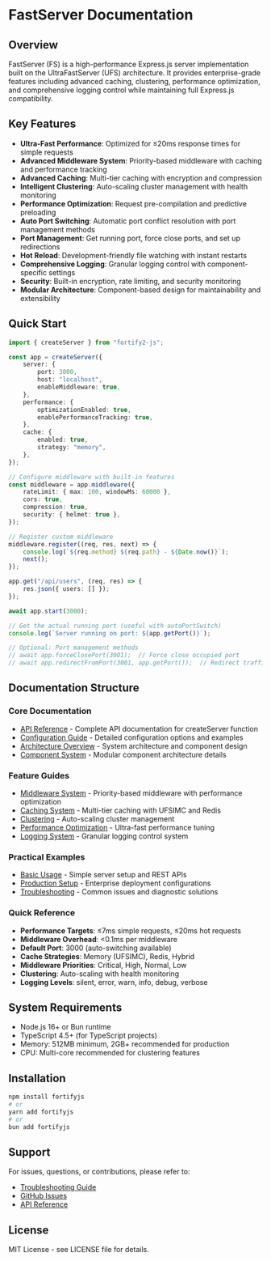 # FastServer Documentation

## Overview

FastServer (FS) is a high-performance Express.js server implementation built on the UltraFastServer (UFS) architecture. It provides enterprise-grade features including advanced caching, clustering, performance optimization, and comprehensive logging control while maintaining full Express.js compatibility.

## Key Features

-   **Ultra-Fast Performance**: Optimized for ≤20ms response times for simple requests
-   **Advanced Middleware System**: Priority-based middleware with caching and performance tracking
-   **Advanced Caching**: Multi-tier caching with encryption and compression
-   **Intelligent Clustering**: Auto-scaling cluster management with health monitoring
-   **Performance Optimization**: Request pre-compilation and predictive preloading
-   **Auto Port Switching**: Automatic port conflict resolution with port management methods
-   **Port Management**: Get running port, force close ports, and set up redirections
-   **Hot Reload**: Development-friendly file watching with instant restarts
-   **Comprehensive Logging**: Granular logging control with component-specific settings
-   **Security**: Built-in encryption, rate limiting, and security monitoring
-   **Modular Architecture**: Component-based design for maintainability and extensibility

## Quick Start

```typescript
import { createServer } from "fortify2-js";

const app = createServer({
    server: {
        port: 3000,
        host: "localhost",
        enableMiddleware: true,
    },
    performance: {
        optimizationEnabled: true,
        enablePerformanceTracking: true,
    },
    cache: {
        enabled: true,
        strategy: "memory",
    },
});

// Configure middleware with built-in features
const middleware = app.middleware({
    rateLimit: { max: 100, windowMs: 60000 },
    cors: true,
    compression: true,
    security: { helmet: true },
});

// Register custom middleware
middleware.register((req, res, next) => {
    console.log(`${req.method} ${req.path} - ${Date.now()}`);
    next();
});

app.get("/api/users", (req, res) => {
    res.json({ users: [] });
});

await app.start(3000);

// Get the actual running port (useful with autoPortSwitch)
console.log(`Server running on port: ${app.getPort()}`);

// Optional: Port management methods
// await app.forceClosePort(3001);  // Force close occupied port
// await app.redirectFromPort(3001, app.getPort());  // Redirect traffic
```

## Documentation Structure

### Core Documentation

-   [API Reference](./api-reference.md) - Complete API documentation for createServer function
-   [Configuration Guide](./configuration.md) - Detailed configuration options and examples
-   [Architecture Overview](./architecture.md) - System architecture and component design
-   [Component System](./components.md) - Modular component architecture details

### Feature Guides

-   [Middleware System](./middleware.md) - Priority-based middleware with performance optimization
-   [Caching System](./caching.md) - Multi-tier caching with UFSIMC and Redis
-   [Clustering](./clustering.md) - Auto-scaling cluster management
-   [Performance Optimization](./performance.md) - Ultra-fast performance tuning
-   [Logging System](./logging.md) - Granular logging control system

### Practical Examples

-   [Basic Usage](./examples/basic-usage.md) - Simple server setup and REST APIs
-   [Production Setup](./examples/production.md) - Enterprise deployment configurations
-   [Troubleshooting](./troubleshooting.md) - Common issues and diagnostic solutions

### Quick Reference

-   **Performance Targets**: ≤7ms simple requests, ≤20ms hot requests
-   **Middleware Overhead**: <0.1ms per middleware
-   **Default Port**: 3000 (auto-switching available)
-   **Cache Strategies**: Memory (UFSIMC), Redis, Hybrid
-   **Middleware Priorities**: Critical, High, Normal, Low
-   **Clustering**: Auto-scaling with health monitoring
-   **Logging Levels**: silent, error, warn, info, debug, verbose

## System Requirements

-   Node.js 16+ or Bun runtime
-   TypeScript 4.5+ (for TypeScript projects)
-   Memory: 512MB minimum, 2GB+ recommended for production
-   CPU: Multi-core recommended for clustering features

## Installation

```bash
npm install fortifyjs
# or
yarn add fortifyjs
# or
bun add fortifyjs
```

## Support

For issues, questions, or contributions, please refer to:

-   [Troubleshooting Guide](./troubleshooting.md)
-   [GitHub Issues](https://github.com/NEHONIX/fortifyjs/issues)
-   [API Reference](./api-reference.md)

## License

MIT License - see LICENSE file for details.

